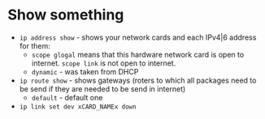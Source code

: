 #                  Show something

- `ip address show` - shows your network cards and each IPv4|6 address for them:
    - `scope glogal` means that this hardware network card is open to internet. `scope link` is not open to internet.
    - `dynamic` - was taken from DHCP
- `ip route show` - shows gateways (roters to which all packages need to be send if they are needed to be send in internet)
    - `default` - default one
- `ip link set dev xCARD_NAMEx down`